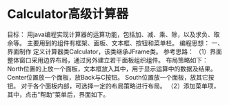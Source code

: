 # Calculator高级计算器
目标：
用java编程实现计算器的运算功能，包括加、减、乘、除，以及求负、取余等。
主要用到的组件有框架、面板、文本框、按钮和菜单栏。
编程思想：
一、界面制作
定义计算器类Calculator，该类继承JFrame类。
参考思路：
（1）界面整体窗口采用边界布局，通过另外建立若干面板组织组件。
布局策略如下：
North位置的上放一个面板，文本框放入其中，用于显示运算中的数据及结果。
Center位置放一个面板，放Back与C按钮。
South位置放一个面板，放其它按钮。
对于各个面板内部，可选择一定的布局策略进行布局。
（2）添加菜单项，其中，点击“帮助”菜单后，界面如下。
